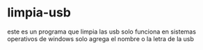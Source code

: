 # limpia-usb
este es un programa que limpia las usb solo funciona en sistemas operativos 
de windows 
solo agrega el nombre o la letra de la usb
